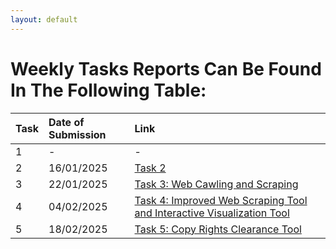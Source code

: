 ```yaml
---
layout: default
---
```


# Weekly Tasks Reports Can Be Found In The Following Table:

| Task         | Date of Submission         | Link         |
|:-------------|:---------------------------|:-------------|
| 1            | -                          | -            |
| 2            | 16/01/2025                 | [Task 2](./Task2.html)|
| 3            | 22/01/2025                 | [Task 3: Web Cawling and Scraping](./Task3.html)|
| 4            | 04/02/2025                 | [Task 4: Improved Web Scraping Tool and Interactive Visualization Tool](./Task4.html)|
| 5            | 18/02/2025                 | [Task 5: Copy Rights Clearance Tool](./Task5.md)|
